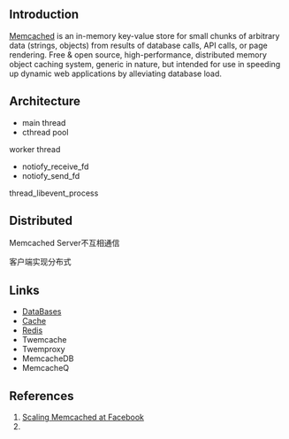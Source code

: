 ## Introduction

[Memcached](https://www.memcached.org/) is an in-memory key-value store for small chunks of arbitrary data (strings, objects) from results of database calls, API calls, or page rendering.
Free & open source, high-performance, distributed memory object caching system, generic in nature, but intended for use in speeding up dynamic web applications by alleviating database load.



## Architecture

- main thread
- cthread pool




worker thread
- notiofy_receive_fd
- notiofy_send_fd


thread_libevent_process



## Distributed

Memcached Server不互相通信

客户端实现分布式

## Links

- [DataBases](/docs/CS/DB/DB.md)
- [Cache](/docs/CS/Cache.md)
- [Redis](/docs/CS/DB/Redis/Redis.md)
- Twemcache
- Twemproxy
- MemcacheDB
- MemcacheQ


## References
1. [Scaling Memcached at Facebook](https://www.usenix.org/system/files/conference/nsdi13/nsdi13-final170_update.pdf) 
2. 